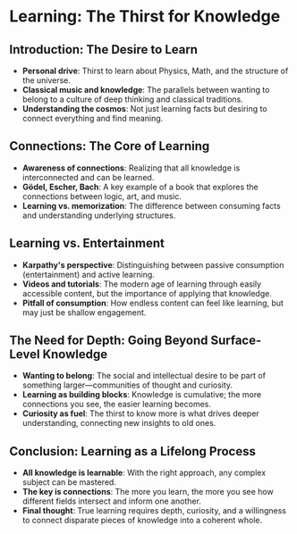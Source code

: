 # Learning: The Thirst for Knowledge

## Introduction: The Desire to Learn
- **Personal drive**: Thirst to learn about Physics, Math, and the structure of the universe.
- **Classical music and knowledge**: The parallels between wanting to belong to a culture of deep thinking and classical traditions.
- **Understanding the cosmos**: Not just learning facts but desiring to connect everything and find meaning.

## Connections: The Core of Learning
- **Awareness of connections**: Realizing that all knowledge is interconnected and can be learned.
- **Gödel, Escher, Bach**: A key example of a book that explores the connections between logic, art, and music.
- **Learning vs. memorization**: The difference between consuming facts and understanding underlying structures.

## Learning vs. Entertainment
- **Karpathy's perspective**: Distinguishing between passive consumption (entertainment) and active learning.
- **Videos and tutorials**: The modern age of learning through easily accessible content, but the importance of applying that knowledge.
- **Pitfall of consumption**: How endless content can feel like learning, but may just be shallow engagement.

## The Need for Depth: Going Beyond Surface-Level Knowledge
- **Wanting to belong**: The social and intellectual desire to be part of something larger—communities of thought and curiosity.
- **Learning as building blocks**: Knowledge is cumulative; the more connections you see, the easier learning becomes.
- **Curiosity as fuel**: The thirst to know more is what drives deeper understanding, connecting new insights to old ones.

## Conclusion: Learning as a Lifelong Process
- **All knowledge is learnable**: With the right approach, any complex subject can be mastered.
- **The key is connections**: The more you learn, the more you see how different fields intersect and inform one another.
- **Final thought**: True learning requires depth, curiosity, and a willingness to connect disparate pieces of knowledge into a coherent whole.

